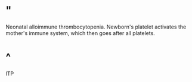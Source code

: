 # "

Neonatal alloimmune thrombocytopenia.
Newborn's platelet activates the mother's immune system, which then goes after all platelets.

# ^

ITP
